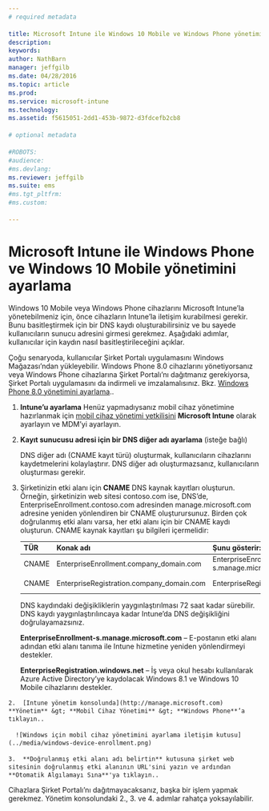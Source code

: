 ```yaml
---
# required metadata

title: Microsoft Intune ile Windows 10 Mobile ve Windows Phone yönetimini ayarlama | Microsoft Intune
description:
keywords:
author: NathBarn
manager: jeffgilb
ms.date: 04/28/2016
ms.topic: article
ms.prod:
ms.service: microsoft-intune
ms.technology:
ms.assetid: f5615051-2dd1-453b-9872-d3fdcefb2cb8

# optional metadata

#ROBOTS:
#audience:
#ms.devlang:
ms.reviewer: jeffgilb
ms.suite: ems
#ms.tgt_pltfrm:
#ms.custom:

---
```



# Microsoft Intune ile Windows Phone ve Windows 10 Mobile yönetimini ayarlama
Windows 10 Mobile veya Windows Phone cihazlarını Microsoft Intune’la yönetebilmeniz için, önce cihazların Intune’la iletişim kurabilmesi gerekir. Bunu basitleştirmek için bir DNS kaydı oluşturabilirsiniz ve bu sayede kullanıcıların sunucu adresini girmesi gerekmez. Aşağıdaki adımlar, kullanıcılar için kaydın nasıl basitleştirileceğini açıklar.  

Çoğu senaryoda, kullanıcılar Şirket Portalı uygulamasını Windows Mağazası’ndan yükleyebilir. Windows Phone 8.0 cihazlarını yönetiyorsanız veya Windows Phone cihazlarına Şirket Portalı’nı dağıtmanız gerekiyorsa, Şirket Portalı uygulamasını da indirmeli ve imzalamalısınız. Bkz. [Windows Phone 8.0 yönetimini ayarlama](set-up-windows-phone-8.0-management-with-microsoft-intune.md)..

1.  **Intune’u ayarlama**
    Henüz yapmadıysanız mobil cihaz yönetimine hazırlanmak için [mobil cihaz yönetimi yetkilisini](get-ready-to-enroll-devices-in-microsoft-intune.md#set-mobile-device-management-authority) **Microsoft Intune** olarak ayarlayın ve MDM’yi ayarlayın.

2.  **Kayıt sunucusu adresi için bir DNS diğer adı ayarlama** (isteğe bağlı)

    DNS diğer adı (CNAME kayıt türü) oluşturmak, kullanıcıların cihazlarını kaydetmelerini kolaylaştırır. DNS diğer adı oluşturmazsanız, kullanıcıların oluşturması gerekir.

  1.  Şirketinizin etki alanı için **CNAME** DNS kaynak kayıtları oluşturun. Örneğin, şirketinizin web sitesi contoso.com ise, DNS’de, EnterpriseEnrollment.contoso.com adresinden manage.microsoft.com adresine yeniden yönlendiren bir CNAME oluşturursunuz. Birden çok doğrulanmış etki alanı varsa, her etki alanı için bir CNAME kaydı oluşturun. CNAME kaynak kayıtları şu bilgileri içermelidir:

      |TÜR|Konak adı|Şunu gösterir:|TTL|
      |--------|-------------|-------------|-------|
      |CNAME|EnterpriseEnrollment.company_domain.com|EnterpriseEnrollment-s.manage.microsoft.com |1 Saat|
      |CNAME|EnterpriseRegistration.company_domain.com|EnterpriseRegistration.windows.net|1 Saat|

      DNS kaydındaki değişikliklerin yaygınlaştırılması 72 saat kadar sürebilir. DNS kaydı yaygınlaştırılıncaya kadar Intune’da DNS değişikliğini doğrulayamazsınız.

      **EnterpriseEnrollment-s.manage.microsoft.com** – E-postanın etki alanı adından etki alanı tanıma ile Intune hizmetine yeniden yönlendirmeyi destekler.

      **EnterpriseRegistration.windows.net** – İş veya okul hesabı kullanılarak Azure Active Directory’ye kaydolacak Windows 8.1 ve Windows 10 Mobile cihazlarını destekler.

    2.  [Intune yönetim konsolunda](http://manage.microsoft.com) **Yönetim** &gt; **Mobil Cihaz Yönetimi** &gt; **Windows Phone**’a tıklayın..

      ![Windows için mobil cihaz yönetimini ayarlama iletişim kutusu](../media/windows-device-enrollment.png)

    3.  **Doğrulanmış etki alanı adı belirtin** kutusuna şirket web sitesinin doğrulanmış etki alanının URL'sini yazın ve ardından **Otomatik Algılamayı Sına**'ya tıklayın..



Cihazlara Şirket Portalı’nı dağıtmayacaksanız, başka bir işlem yapmak gerekmez.  Yönetim konsolundaki 2., 3. ve 4. adımlar rahatça yoksayılabilir.


<!--HONumber=May16_HO1-->


